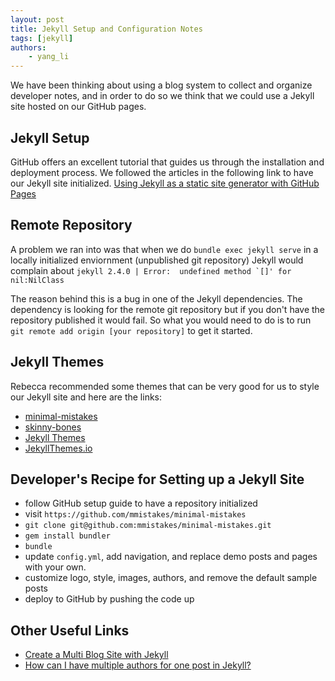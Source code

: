 ```yaml
---
layout: post
title: Jekyll Setup and Configuration Notes  
tags: [jekyll]
authors:
    - yang_li
---
```


We have been thinking about using a blog system to collect and organize developer notes, and in order to do so we think that we could use a Jekyll site hosted on our GitHub pages.


## Jekyll Setup

GitHub offers an excellent tutorial that guides us through the installation and deployment process. We followed the articles in the following link to have our Jekyll site initialized. [Using Jekyll as a static site generator with GitHub Pages](https://help.github.com/articles/using-jekyll-as-a-static-site-generator-with-github-pages/)


## Remote Repository

A problem we ran into was that when we do ```bundle exec jekyll serve``` in a locally initialized enviornment (unpublished git repository) Jekyll would complain about ```jekyll 2.4.0 | Error:  undefined method `[]' for nil:NilClass```

The reason behind this is a bug in one of the Jekyll dependencies. The dependency is looking for the remote git repository but if you don't have the repository published it would fail. So what you would need to do is to run ```git remote add origin [your repository]``` to get it started.


## Jekyll Themes

Rebecca recommended some themes that can be very good for us to style our Jekyll site and here are the links:

* [minimal-mistakes](http://mmistakes.github.io/minimal-mistakes/theme-setup/)
* [skinny-bones](https://github.com/mmistakes/skinny-bones-jekyll)
* [Jekyll Themes](http://jekyllthemes.org/)
* [JekyllThemes.io](http://jekyllthemes.io/)


## Developer's Recipe for Setting up a Jekyll Site

* follow GitHub setup guide to have a repository initialized
* visit `https://github.com/mmistakes/minimal-mistakes`
* `git clone git@github.com:mmistakes/minimal-mistakes.git`
* `gem install bundler`
* `bundle`
* update `config.yml`, add navigation, and replace demo posts and pages with your own.
* customize logo, style, images, authors, and remove the default sample posts
* deploy to GitHub by pushing the code up


## Other Useful Links

* [Create a Multi Blog Site with Jekyll](https://www.garron.me/en/blog/multi-blog-site-jekyll.html)
* [How can I have multiple authors for one post in Jekyll?](http://stackoverflow.com/questions/15189008/how-can-i-have-multiple-authors-for-one-post-in-jekyll)
